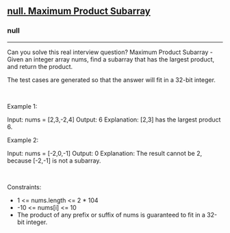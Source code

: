 <h2><a href="https://leetcode.com/problems/maximum-product-subarray/">null. Maximum Product Subarray</a></h2><h3>null</h3><hr>Can you solve this real interview question? Maximum Product Subarray - Given an integer array nums, find a subarray that has the largest product, and return the product.

The test cases are generated so that the answer will fit in a 32-bit integer.

 

Example 1:


Input: nums = [2,3,-2,4]
Output: 6
Explanation: [2,3] has the largest product 6.


Example 2:


Input: nums = [-2,0,-1]
Output: 0
Explanation: The result cannot be 2, because [-2,-1] is not a subarray.


 

Constraints:

 * 1 <= nums.length <= 2 * 104
 * -10 <= nums[i] <= 10
 * The product of any prefix or suffix of nums is guaranteed to fit in a 32-bit integer.